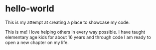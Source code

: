 # hello-world
This is my attempt at creating a place to showcase my code.

This is me!  I love helping others in every way possible.  I have taught elementary age kids for about 16 years and through code I am ready to open a new chapter on my life. 

